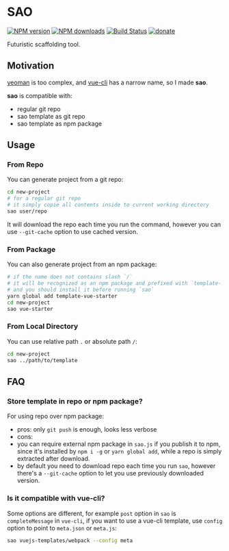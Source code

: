 # SAO

[![NPM version](https://img.shields.io/npm/v/sao.svg?style=flat)](https://npmjs.com/package/sao) [![NPM downloads](https://img.shields.io/npm/dm/sao.svg?style=flat)](https://npmjs.com/package/sao) [![Build Status](https://img.shields.io/circleci/project/egoist/sao/master.svg?style=flat)](https://circleci.com/gh/egoist/sao) [![donate](https://img.shields.io/badge/$-donate-ff69b4.svg?maxAge=2592000&style=flat)](https://github.com/egoist/donate)

Futuristic scaffolding tool.

## Motivation

[yeoman](https://github.com/yeoman/yo) is too complex, and [vue-cli](https://github.com/vuejs/vue-cli) has a narrow name, so I made **sao**.

**sao** is compatible with:

- regular git repo
- sao template as git repo
- sao template as npm package

## Usage

### From Repo

You can generate project from a git repo:

```bash
cd new-project
# for a regular git repo
# it simply copie all contents inside to current working directory
sao user/repo
```

It will download the repo each time you run the command, however you can use `--git-cache` option to use cached version.

### From Package

You can also generate project from an npm package:

```bash
# if the name does not contains slash `/`
# it will be recognized as an npm package and prefixed with `template-`
# and you should install it before running `sao`
yarn global add template-vue-starter
cd new-project
sao vue-starter
```

### From Local Directory

You can use relative path `.` or absolute path `/`:

```bash
cd new-project
sao ../path/to/template
```

## FAQ

### Store template in repo or npm package?

For using repo over npm package:

- pros: only `git push` is enough, looks less verbose
- cons:
 - you can require external npm package in `sao.js` if you publish it to npm, since it's installed by `npm i -g` or `yarn global add`, while a repo is simply extracted after download.
 - by default you need to download repo each time you run `sao`, however there's a `--git-cache` option to let you use previously downloaded version.

### Is it compatible with vue-cli?

Some options are different, for example `post` option in `sao` is `completeMessage` in `vue-cli`, if you want to use a vue-cli template, use `config` option to point to `meta.json` or `meta.js`:

```bash
sao vuejs-templates/webpack --config meta
```
